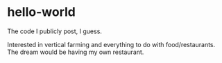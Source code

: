 # hello-world
The code I publicly post, I guess.

Interested in vertical farming and everything to do with food/restaurants.
The dream would be having my own restaurant.
